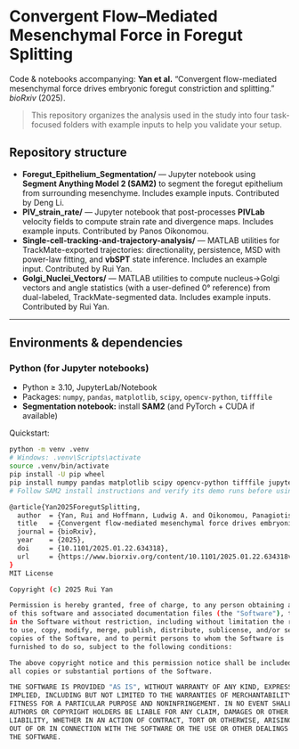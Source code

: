 # Convergent Flow–Mediated Mesenchymal Force in Foregut Splitting
Code & notebooks accompanying: **Yan et al.** “Convergent flow-mediated mesenchymal force drives embryonic foregut constriction and splitting.” *bioRxiv* (2025).

> This repository organizes the analysis used in the study into four task-focused folders with example inputs to help you validate your setup.

## Repository structure
- **Foregut_Epithelium_Segmentation/** — Jupyter notebook using **Segment Anything Model 2 (SAM2)** to segment the foregut epithelium from surrounding mesenchyme. Includes example inputs. Contributed by Deng Li.
- **PIV_strain_rate/** — Jupyter notebook that post-processes **PIVLab** velocity fields to compute strain rate and divergence maps. Includes example inputs. Contributed by Panos Oikonomou.
- **Single-cell-tracking-and-trajectory-analysis/** — MATLAB utilities for TrackMate-exported trajectories: directionality, persistence, MSD with power-law fitting, and **vbSPT** state inference. Includes an example input. Contributed by Rui Yan.
- **Golgi_Nuclei_Vectors/** — MATLAB utilities to compute nucleus→Golgi vectors and angle statistics (with a user-defined 0° reference) from dual-labeled, TrackMate-segmented data. Includes example inputs. Contributed by Rui Yan.

---

## Environments & dependencies

### Python (for Jupyter notebooks)
- Python ≥ 3.10, JupyterLab/Notebook
- Packages: `numpy`, `pandas`, `matplotlib`, `scipy`, `opencv-python`, `tifffile`
- **Segmentation notebook:** install **SAM2** (and PyTorch + CUDA if available)

Quickstart:
```bash
python -m venv .venv
# Windows: .venv\Scripts\activate
source .venv/bin/activate
pip install -U pip wheel
pip install numpy pandas matplotlib scipy opencv-python tifffile jupyter
# Follow SAM2 install instructions and verify its demo runs before using our notebook

@article{Yan2025ForegutSplitting,
  author  = {Yan, Rui and Hoffmann, Ludwig A. and Oikonomou, Panagiotis and Li, Deng and Lee, ChangHee and Gill, Hasreet and Mongera, Alessandro and Nerurkar, Nandan L. and Mahadevan, L. and Tabin, Clifford J.},
  title   = {Convergent flow-mediated mesenchymal force drives embryonic foregut constriction and splitting},
  journal = {bioRxiv},
  year    = {2025},
  doi     = {10.1101/2025.01.22.634318},
  url     = {https://www.biorxiv.org/content/10.1101/2025.01.22.634318v2}
}
MIT License

Copyright (c) 2025 Rui Yan

Permission is hereby granted, free of charge, to any person obtaining a copy
of this software and associated documentation files (the "Software"), to deal
in the Software without restriction, including without limitation the rights
to use, copy, modify, merge, publish, distribute, sublicense, and/or sell
copies of the Software, and to permit persons to whom the Software is
furnished to do so, subject to the following conditions:

The above copyright notice and this permission notice shall be included in
all copies or substantial portions of the Software.

THE SOFTWARE IS PROVIDED "AS IS", WITHOUT WARRANTY OF ANY KIND, EXPRESS OR
IMPLIED, INCLUDING BUT NOT LIMITED TO THE WARRANTIES OF MERCHANTABILITY,
FITNESS FOR A PARTICULAR PURPOSE AND NONINFRINGEMENT. IN NO EVENT SHALL THE
AUTHORS OR COPYRIGHT HOLDERS BE LIABLE FOR ANY CLAIM, DAMAGES OR OTHER
LIABILITY, WHETHER IN AN ACTION OF CONTRACT, TORT OR OTHERWISE, ARISING FROM,
OUT OF OR IN CONNECTION WITH THE SOFTWARE OR THE USE OR OTHER DEALINGS IN
THE SOFTWARE.
